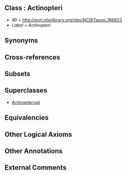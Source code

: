 
## Class : Actinopteri

 * *IRI* = http://purl.obolibrary.org/obo/NCBITaxon_186623
 * *Label* = Actinopteri

## Synonyms


## Cross-references


## Subsets


## Superclasses

 * [Actinopterygii](../../NCBITaxon/98/NCBITaxon_7898.md)

## Equivalencies


## Other Logical Axioms


## Other Annotations


## External Comments

